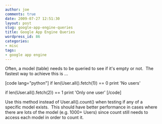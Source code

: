 ```yaml
---
author: joe
comments: true
date: 2009-07-27 12:51:30
layout: post
slug: google-app-engine-queries
title: Google App Engine Queries
wordpress_id: 86
categories:
- misc
tags:
- google app engine
---
```


Often, a model (table) needs to be queried to see if it's empty or not.  The fastest way to achieve this is ...

[code lang="python"]
if len(User.all().fetch(1)) == 0
print 'No users'

if len(User.all().fetch(2)) == 1
print 'Only one user'
[/code]

Use this method instead of User.all().count() when testing if any of a specific model exists.  This should have better performance in cases where there are lots of the model (e.g. 1000+ Users) since count still needs to access each model in order to count it.
